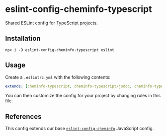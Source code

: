 # eslint-config-cheminfo-typescript

Shared ESLint config for TypeScript projects.

## Installation

```console
npx i -D eslint-config-cheminfo-typescript eslint
```

## Usage

Create a `.eslintrc.yml` with the following contents:

```yml
extends: [cheminfo-typescript, cheminfo-typescript/jsdoc, cheminfo-typescript/unicorn]
```

You can then customize the config for your project by changing rules in this file.

## References

This config extends our base [`eslint-config-cheminfo`](https://github.com/cheminfo/eslint-config) JavaScript config.
